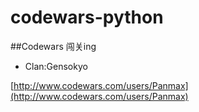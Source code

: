 # codewars-python

##Codewars 闯关ing

- Clan:Gensokyo

[http://www.codewars.com/users/Panmax](http://www.codewars.com/users/Panmax)

